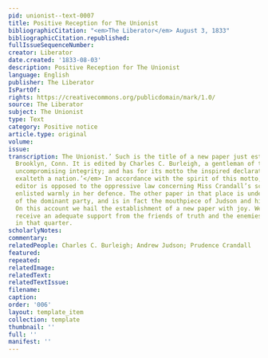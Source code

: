 ```yaml
---
pid: unionist--text-0007
title: Positive Reception for The Unionist
bibliographicCitation: "<em>The Liberator</em> August 3, 1833"
bibliographicCitation.republished: 
fullIssueSequenceNumber: 
creator: Liberator
date.created: '1833-08-03'
description: Positive Reception for The Unionist
language: English
publisher: The Liberator
IsPartOf: 
rights: https://creativecommons.org/publicdomain/mark/1.0/
source: The Liberator
subject: The Unionist
type: Text
category: Positive notice
article.type: original
volume: 
issue: 
transcription: The Unionist.’ Such is the title of a new paper just established in
  Brooklyn, Conn. It is edited by Charles C. Burleigh, a gentleman of talents and
  uncompromising integrity; and has for its motto the inspired declaration, <em>‘Righteousness
  exalteth a nation.’</em> In accordance with the spirit of this motto, we find the
  editor is opposed to the oppressive law concerning Miss Crandall’s school, and has
  enlisted warmly in her defence. The other paper in that place is under the control
  of the dominant party, and is in fact the mouthpiece of Judson and his associate.
  On this account we hail the establishment of a new paper with joy. We trust it will
  receive an adequate support from the friends of truth and the enemies of oppression
  in that quarter.
scholarlyNotes: 
commentary: 
relatedPeople: Charles C. Burleigh; Andrew Judson; Prudence Crandall
featured: 
repeated: 
relatedImage: 
relatedText: 
relatedTextIssue: 
filename: 
caption: 
order: '006'
layout: template_item
collection: template
thumbnail: ''
full: ''
manifest: ''
---
```

